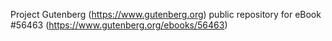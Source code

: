 Project Gutenberg (https://www.gutenberg.org) public repository for
eBook #56463 (https://www.gutenberg.org/ebooks/56463)
